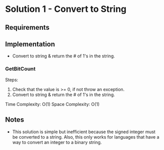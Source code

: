 # Solution 1 - Convert to String

## Requirements

## Implementation
- Convert to string & return the # of 1's in the string.

### GetBitCount

Steps:
1. Check that the value is >= 0, if not throw an exception.
2. Convert to string & return the # of 1's in the string.

Time Complexity: O(1)
Space Complexity: O(1)

## Notes
- This solution is simple but inefficient because the signed integer must
be converted to a string. Also, this only works for languages that have a
way to convert an integer to a binary string.
